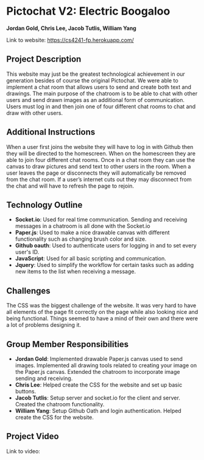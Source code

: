# Pictochat V2: Electric Boogaloo

**Jordan Gold, Chris Lee, Jacob Tutlis, William Yang**

Link to website: https://cs4241-fp.herokuapp.com/  

## Project Description

This website may just be the greatest technological achievement in our generation besides of course the original Pictochat. We were able to implement a chat room that allows users to send and create both text and drawings. The main purpose of the chatroom is to be able to chat with other users and send drawn images as an additional form of communication. Users must log in and then join one of four different chat rooms to chat and draw with other users.  

## Additional Instructions

When a user first joins the website they will have to log in with Github then they will be directed to the homescreen. When on the homescreen they are able to join four different chat rooms. Once in a chat room they can use the canvas to draw pictures and send text to other users in the room. When a user leaves the page or disconnects they will automatically be removed from the chat room. If a user’s internet cuts out they may disconnect from the chat and will have to refresh the page to rejoin.  

## Technology Outline

- **Socket.io**: Used for real time communication. Sending and receiving messages in a chatroom is all done with the Socket.io
- **Paper.js**: Used to make a nice drawable canvas with different functionality such as changing brush color and size.
- **Github oauth**: Used to authenticate users for logging in and to set every user's ID.
- **JavaScript**: Used for all basic scripting and communication.
- **Jquery**: Used to simplify the workflow for certain tasks such as adding new items to the list when receiving a message.
 
## Challenges

The CSS was the biggest challenge of the website. It was very hard to have all elements of the page fit correctly on the page while also looking nice and being functional. Things seemed to have a mind of their own and there were a lot of problems designing it.  

## Group Member Responsibilities

- **Jordan Gold**: Implemented drawable Paper.js canvas used to send images. Implemented all drawing tools related to creating your image on the Paper.js canvas. Extended the chatroom to incorporate image sending and receiving.
- **Chris Lee**: Helped create the CSS for the website and set up basic buttons.
- **Jacob Tutlis**: Setup server and socket.io for the client and server. Created the chatroom functionality.
- **William Yang**: Setup Github Oath and login authentication. Helped create the CSS for the website.

## Project Video

Link to video: 

